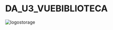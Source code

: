 # DA_U3_VUEBIBLIOTECA
![logostorage](https://github.com/user-attachments/assets/98216273-4e22-472c-831a-315692304a85)
